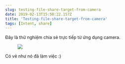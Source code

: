 ```yaml
---
slug: testing-file-share-target-from-camera
date: 2019-02-13T15:58:22.157Z
title: 'Testing-file-share-target-from-camera'
tags: [Intent, share]
---
```

Đây là thử nghiệm chia sẻ trực tiếp từ ứng dụng camera.

<figure>
  <img src="/images/2019-02-13-testing-file-share-target-from-camera.jpeg">
</figure>

Có vẻ như nó đã làm việc :)
